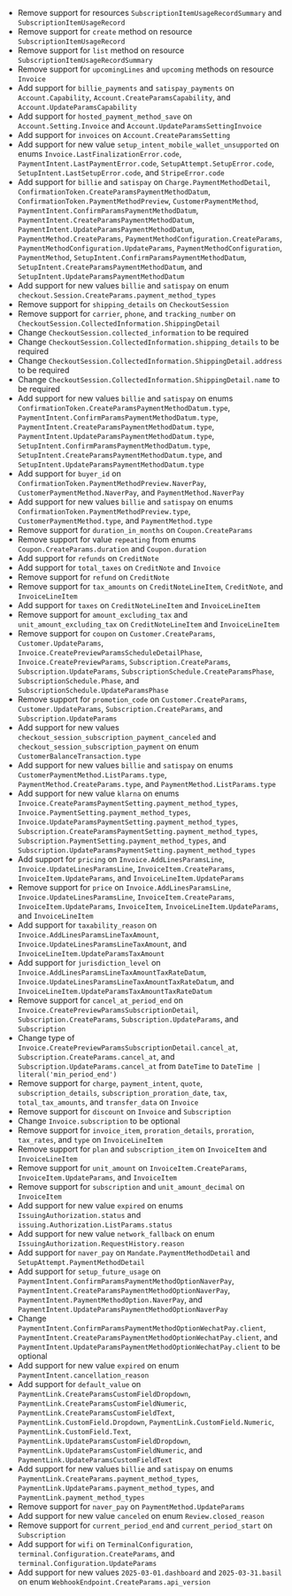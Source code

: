 * Remove support for resources `SubscriptionItemUsageRecordSummary` and `SubscriptionItemUsageRecord`
* Remove support for `create` method on resource `SubscriptionItemUsageRecord`
* Remove support for `list` method on resource `SubscriptionItemUsageRecordSummary`
* Remove support for `upcomingLines` and `upcoming` methods on resource `Invoice`
* Add support for `billie_payments` and `satispay_payments` on `Account.Capability`, `Account.CreateParamsCapability`, and `Account.UpdateParamsCapability`
* Add support for `hosted_payment_method_save` on `Account.Setting.Invoice` and `Account.UpdateParamsSettingInvoice`
* Add support for `invoices` on `Account.CreateParamsSetting`
* Add support for new value `setup_intent_mobile_wallet_unsupported` on enums `Invoice.LastFinalizationError.code`, `PaymentIntent.LastPaymentError.code`, `SetupAttempt.SetupError.code`, `SetupIntent.LastSetupError.code`, and `StripeError.code`
* Add support for `billie` and `satispay` on `Charge.PaymentMethodDetail`, `ConfirmationToken.CreateParamsPaymentMethodDatum`, `ConfirmationToken.PaymentMethodPreview`, `CustomerPaymentMethod`, `PaymentIntent.ConfirmParamsPaymentMethodDatum`, `PaymentIntent.CreateParamsPaymentMethodDatum`, `PaymentIntent.UpdateParamsPaymentMethodDatum`, `PaymentMethod.CreateParams`, `PaymentMethodConfiguration.CreateParams`, `PaymentMethodConfiguration.UpdateParams`, `PaymentMethodConfiguration`, `PaymentMethod`, `SetupIntent.ConfirmParamsPaymentMethodDatum`, `SetupIntent.CreateParamsPaymentMethodDatum`, and `SetupIntent.UpdateParamsPaymentMethodDatum`
* Add support for new values `billie` and `satispay` on enum `checkout.Session.CreateParams.payment_method_types`
* Remove support for `shipping_details` on `CheckoutSession`
* Remove support for `carrier`, `phone`, and `tracking_number` on `CheckoutSession.CollectedInformation.ShippingDetail`
* Change `CheckoutSession.collected_information` to be required
* Change `CheckoutSession.CollectedInformation.shipping_details` to be required
* Change `CheckoutSession.CollectedInformation.ShippingDetail.address` to be required
* Change `CheckoutSession.CollectedInformation.ShippingDetail.name` to be required
* Add support for new values `billie` and `satispay` on enums `ConfirmationToken.CreateParamsPaymentMethodDatum.type`, `PaymentIntent.ConfirmParamsPaymentMethodDatum.type`, `PaymentIntent.CreateParamsPaymentMethodDatum.type`, `PaymentIntent.UpdateParamsPaymentMethodDatum.type`, `SetupIntent.ConfirmParamsPaymentMethodDatum.type`, `SetupIntent.CreateParamsPaymentMethodDatum.type`, and `SetupIntent.UpdateParamsPaymentMethodDatum.type`
* Add support for `buyer_id` on `ConfirmationToken.PaymentMethodPreview.NaverPay`, `CustomerPaymentMethod.NaverPay`, and `PaymentMethod.NaverPay`
* Add support for new values `billie` and `satispay` on enums `ConfirmationToken.PaymentMethodPreview.type`, `CustomerPaymentMethod.type`, and `PaymentMethod.type`
* Remove support for `duration_in_months` on `Coupon.CreateParams`
* Remove support for value `repeating` from enums `Coupon.CreateParams.duration` and `Coupon.duration`
* Add support for `refunds` on `CreditNote`
* Add support for `total_taxes` on `CreditNote` and `Invoice`
* Remove support for `refund` on `CreditNote`
* Remove support for `tax_amounts` on `CreditNoteLineItem`, `CreditNote`, and `InvoiceLineItem`
* Add support for `taxes` on `CreditNoteLineItem` and `InvoiceLineItem`
* Remove support for `amount_excluding_tax` and `unit_amount_excluding_tax` on `CreditNoteLineItem` and `InvoiceLineItem`
* Remove support for `coupon` on `Customer.CreateParams`, `Customer.UpdateParams`, `Invoice.CreatePreviewParamsScheduleDetailPhase`, `Invoice.CreatePreviewParams`, `Subscription.CreateParams`, `Subscription.UpdateParams`, `SubscriptionSchedule.CreateParamsPhase`, `SubscriptionSchedule.Phase`, and `SubscriptionSchedule.UpdateParamsPhase`
* Remove support for `promotion_code` on `Customer.CreateParams`, `Customer.UpdateParams`, `Subscription.CreateParams`, and `Subscription.UpdateParams`
* Add support for new values `checkout_session_subscription_payment_canceled` and `checkout_session_subscription_payment` on enum `CustomerBalanceTransaction.type`
* Add support for new values `billie` and `satispay` on enums `CustomerPaymentMethod.ListParams.type`, `PaymentMethod.CreateParams.type`, and `PaymentMethod.ListParams.type`
* Add support for new value `klarna` on enums `Invoice.CreateParamsPaymentSetting.payment_method_types`, `Invoice.PaymentSetting.payment_method_types`, `Invoice.UpdateParamsPaymentSetting.payment_method_types`, `Subscription.CreateParamsPaymentSetting.payment_method_types`, `Subscription.PaymentSetting.payment_method_types`, and `Subscription.UpdateParamsPaymentSetting.payment_method_types`
* Add support for `pricing` on `Invoice.AddLinesParamsLine`, `Invoice.UpdateLinesParamsLine`, `InvoiceItem.CreateParams`, `InvoiceItem.UpdateParams`, and `InvoiceLineItem.UpdateParams`
* Remove support for `price` on `Invoice.AddLinesParamsLine`, `Invoice.UpdateLinesParamsLine`, `InvoiceItem.CreateParams`, `InvoiceItem.UpdateParams`, `InvoiceItem`, `InvoiceLineItem.UpdateParams`, and `InvoiceLineItem`
* Add support for `taxability_reason` on `Invoice.AddLinesParamsLineTaxAmount`, `Invoice.UpdateLinesParamsLineTaxAmount`, and `InvoiceLineItem.UpdateParamsTaxAmount`
* Add support for `jurisdiction_level` on `Invoice.AddLinesParamsLineTaxAmountTaxRateDatum`, `Invoice.UpdateLinesParamsLineTaxAmountTaxRateDatum`, and `InvoiceLineItem.UpdateParamsTaxAmountTaxRateDatum`
* Remove support for `cancel_at_period_end` on `Invoice.CreatePreviewParamsSubscriptionDetail`, `Subscription.CreateParams`, `Subscription.UpdateParams`, and `Subscription`
* Change type of `Invoice.CreatePreviewParamsSubscriptionDetail.cancel_at`, `Subscription.CreateParams.cancel_at`, and `Subscription.UpdateParams.cancel_at` from `DateTime` to `DateTime | literal('min_period_end')`
* Remove support for `charge`, `payment_intent`, `quote`, `subscription_details`, `subscription_proration_date`, `tax`, `total_tax_amounts`, and `transfer_data` on `Invoice`
* Remove support for `discount` on `Invoice` and `Subscription`
* Change `Invoice.subscription` to be optional
* Remove support for `invoice_item`, `proration_details`, `proration`, `tax_rates`, and `type` on `InvoiceLineItem`
* Remove support for `plan` and `subscription_item` on `InvoiceItem` and `InvoiceLineItem`
* Remove support for `unit_amount` on `InvoiceItem.CreateParams`, `InvoiceItem.UpdateParams`, and `InvoiceItem`
* Remove support for `subscription` and `unit_amount_decimal` on `InvoiceItem`
* Add support for new value `expired` on enums `IssuingAuthorization.status` and `issuing.Authorization.ListParams.status`
* Add support for new value `network_fallback` on enum `IssuingAuthorization.RequestHistory.reason`
* Add support for `naver_pay` on `Mandate.PaymentMethodDetail` and `SetupAttempt.PaymentMethodDetail`
* Add support for `setup_future_usage` on `PaymentIntent.ConfirmParamsPaymentMethodOptionNaverPay`, `PaymentIntent.CreateParamsPaymentMethodOptionNaverPay`, `PaymentIntent.PaymentMethodOption.NaverPay`, and `PaymentIntent.UpdateParamsPaymentMethodOptionNaverPay`
* Change `PaymentIntent.ConfirmParamsPaymentMethodOptionWechatPay.client`, `PaymentIntent.CreateParamsPaymentMethodOptionWechatPay.client`, and `PaymentIntent.UpdateParamsPaymentMethodOptionWechatPay.client` to be optional
* Add support for new value `expired` on enum `PaymentIntent.cancellation_reason`
* Add support for `default_value` on `PaymentLink.CreateParamsCustomFieldDropdown`, `PaymentLink.CreateParamsCustomFieldNumeric`, `PaymentLink.CreateParamsCustomFieldText`, `PaymentLink.CustomField.Dropdown`, `PaymentLink.CustomField.Numeric`, `PaymentLink.CustomField.Text`, `PaymentLink.UpdateParamsCustomFieldDropdown`, `PaymentLink.UpdateParamsCustomFieldNumeric`, and `PaymentLink.UpdateParamsCustomFieldText`
* Add support for new values `billie` and `satispay` on enums `PaymentLink.CreateParams.payment_method_types`, `PaymentLink.UpdateParams.payment_method_types`, and `PaymentLink.payment_method_types`
* Remove support for `naver_pay` on `PaymentMethod.UpdateParams`
* Add support for new value `canceled` on enum `Review.closed_reason`
* Remove support for `current_period_end` and `current_period_start` on `Subscription`
* Add support for `wifi` on `TerminalConfiguration`, `terminal.Configuration.CreateParams`, and `terminal.Configuration.UpdateParams`
* Add support for new values `2025-03-01.dashboard` and `2025-03-31.basil` on enum `WebhookEndpoint.CreateParams.api_version`